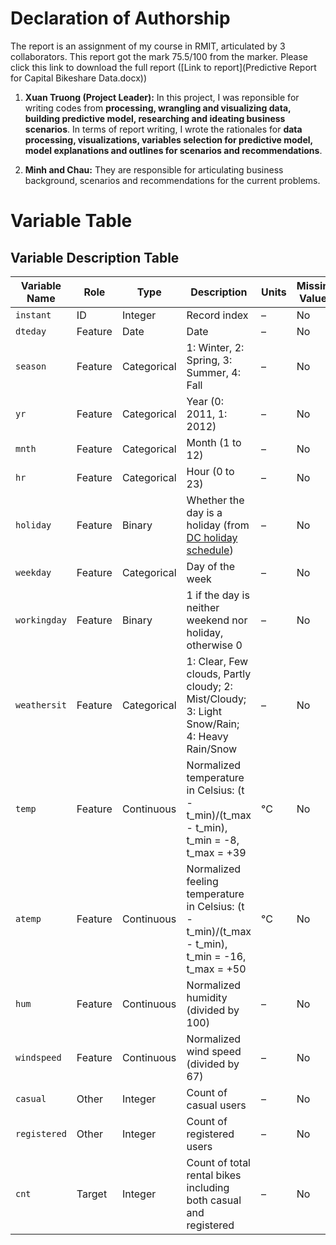 # Declaration of Authorship
The report is an assignment of my course in RMIT, articulated by 3 collaborators. This report got the mark 75.5/100 from the marker. Please click this link to download the full report ([Link to report](Predictive Report for Capital Bikeshare Data.docx))

1. **Xuan Truong (Project Leader):** In this project, I was reponsible for writing codes from **processing, wrangling and visualizing data, building predictive model, researching and ideating business scenarios**. In terms of report writing, I wrote the rationales for **data processing, visualizations, variables selection for predictive model, model explanations and outlines for scenarios and recommendations**.

2. **Minh and Chau:** They are responsible for articulating business background, scenarios and recommendations for the current problems.

#
# Variable Table
## Variable Description Table

| Variable Name | Role | Type | Description | Units | Missing Values |
|----------|----------|----------|------------------------|----------|----------|
| `instant` | ID | Integer | Record index | – | No |
| `dteday` | Feature | Date | Date | – | No |
| `season` | Feature | Categorical | 1: Winter, 2: Spring, 3: Summer, 4: Fall | – | No |
| `yr` | Feature | Categorical | Year (0: 2011, 1: 2012) | – | No |
| `mnth` | Feature | Categorical | Month (1 to 12) | – | No |
| `hr` | Feature | Categorical | Hour (0 to 23) | – | No |
| `holiday` | Feature | Binary | Whether the day is a holiday (from [DC holiday schedule](http://dchr.dc.gov/page/holiday-schedule)) | – | No |
| `weekday` | Feature | Categorical | Day of the week | – | No |
| `workingday` | Feature | Binary | 1 if the day is neither weekend nor holiday, otherwise 0 | – | No |
| `weathersit` | Feature | Categorical | 1: Clear, Few clouds, Partly cloudy; 2: Mist/Cloudy; 3: Light Snow/Rain; 4: Heavy Rain/Snow | – | No |
| `temp` | Feature | Continuous | Normalized temperature in Celsius: (t - t_min)/(t_max - t_min), t_min = -8, t_max = +39 | °C | No |
| `atemp` | Feature | Continuous | Normalized feeling temperature in Celsius: (t - t_min)/(t_max - t_min), t_min = -16, t_max = +50 | °C | No |
| `hum` | Feature | Continuous | Normalized humidity (divided by 100) | – | No |
| `windspeed` | Feature | Continuous | Normalized wind speed (divided by 67) | – | No |
| `casual` | Other | Integer | Count of casual users | – | No |
| `registered` | Other | Integer | Count of registered users | – | No |
| `cnt` | Target | Integer | Count of total rental bikes including both casual and registered | – | No |


